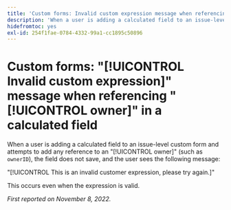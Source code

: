 ```yaml
---
title: 'Custom forms: Invalid custom expression message when referencing owner in a calculated field'
description: 'When a user is adding a calculated field to an issue-level custom form and attempts to add any reference to an owner (such as `ownerID`), the field does not save, and the user sees the following message: This is an invalid customer expression, please try again.'
hidefromtoc: yes
exl-id: 254f1fae-0784-4332-99a1-cc1895c50896
---
```

# Custom forms: "[!UICONTROL Invalid custom expression]" message when referencing "[!UICONTROL owner]" in a calculated field

When a user is adding a calculated field to an issue-level custom form and attempts to add any reference to an "[!UICONTROL owner]" (such as `ownerID`), the field does not save, and the user sees the following message:

"[!UICONTROL This is an invalid customer expression, please try again.]"

This occurs even when the expression is valid.

_First reported on November 8, 2022._
